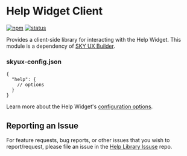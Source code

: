 # Help Widget Client


[![npm](https://img.shields.io/npm/v/@blackbaud/help-client.svg)](https://www.npmjs.com/package/@blackbaud/help-client)
[![status](https://travis-ci.org/blackbaud/help-client.svg?branch=master)](https://travis-ci.org/blackbaud/help-client)

Provides a client-side library for interacting with the Help Widget. This module is a dependency of [SKY UX Builder](https://github.com/blackbaud/skyux-builder).

### skyux-config.json

```
{
  "help": {
    // options
  }
}
```

Learn more about the Help Widget's [configuration options](https://github.com/blackbaud/bb-help).

## Reporting an Issue
For feature requests, bug reports, or other issues that you wish to report/request, please file an issue in the [Help Library Issuse](https://github.com/blackbaud/skyux-lib-help/issues) repo.

